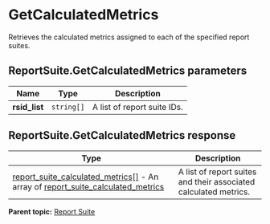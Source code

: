 # GetCalculatedMetrics

Retrieves the calculated metrics assigned to each of the specified report suites.

## ReportSuite.GetCalculatedMetrics parameters

|Name|Type|Description|
|----|----|-----------|
| **rsid_list** | `string[]` |A list of report suite IDs.|

## ReportSuite.GetCalculatedMetrics response

|Type|Description|
|----|-----------|
|  [report_suite_calculated_metrics[]](../../data_types/r_report_suite_calculated_metrics_array.md#) - An array of [report_suite_calculated_metrics](../../data_types/r_report_suite_calculated_metrics.md#) |A list of report suites and their associated calculated metrics.|

**Parent topic:** [Report Suite](../../methods/report_suite/r_methods_reportsuite.md)

